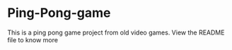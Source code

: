 # Ping-Pong-game
This is a ping pong game project from old video games. View the README file to know more
